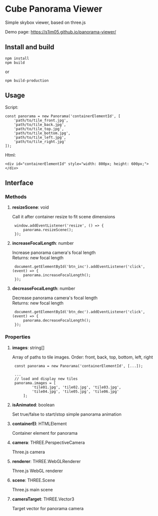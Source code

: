 # Cube Panorama Viewer

Simple skybox viewer, based on three.js

Demo page: https://s1im05.github.io/panorama-viewer/

## Install and build

    npm install
    npm build
    
or
    
    npm build-production

## Usage

Script:

    const panorama = new Panorama('containerElementId', [
        'path/to/tile_front.jpg',
        'path/to/tile_back.jpg',
        'path/to/tile_top.jpg',
        'path/to/tile_bottom.jpg',
        'path/to/tile_left.jpg',
        'path/to/tile_right.jpg'
    ]);

Html:

    <div id="containerElementId" style="width: 800px; height: 600px;"></div>

## Interface

### Methods

1. **resizeScene**: void

    Call it after container resize to fit scene dimensions
    
        window.addEventListener('resize', () => {
            panorama.resizeScene();
        });
    
2. **increaseFocalLength**: number
    
    Increase panorama camera's focal length    
    Returns: new focal length
    
        document.getElementById('btn_inc').addEventListener('click', (event) => {
            panorama.increaseFocalLength();
        });
    
3. **decreaseFocalLength**: number
    
    Decrease panorama camera's focal length    
    Returns: new focal length
    
        document.getElementById('btn_dec').addEventListener('click', (event) => {
            panorama.decreaseFocalLength();
        });

### Properties

1. **images**: string[]
    
    Array of paths to tile images. Order: front, back, top, bottom, left, right
    
        const panorama = new Panorama('containerElementId', [...]);
        
        ...
        // load and display new tiles
        panorama.images = [
                'tile01.jpg', 'tile02.jpg', 'tile03.jpg', 
                'tile04.jpg', 'tile05.jpg', 'tile06.jpg'
            ];

2. **isAnimated**: boolean

    Set true/false to start/stop simple panorama animation
    
3. **containerEl**: HTMLElement

    Container element for panorama
    
4. **camera**: THREE.PerspectiveCamera

    Three.js camera

5. **renderer**: THREE.WebGLRenderer

    Three.js WebGL renderer
    
6. **scene**: THREE.Scene

    Three.js main scene
    
7. **cameraTarget**: THREE.Vector3

    Target vector for panorama camera
